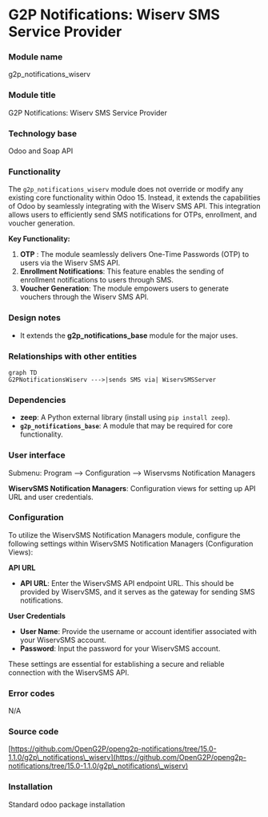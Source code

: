 # G2P Notifications: Wiserv SMS Service Provider

### Module name

g2p\_notifications\_wiserv

### Module title

G2P Notifications: Wiserv SMS Service Provider

### Technology base

Odoo and Soap API

### Functionality

The `g2p_notifications_wiserv` module does not override or modify any existing core functionality within Odoo 15. Instead, it extends the capabilities of Odoo by seamlessly integrating with the Wiserv SMS API. This integration allows users to efficiently send SMS notifications for OTPs, enrollment, and voucher generation.

**Key Functionality:**

1. **OTP** : The module seamlessly delivers One-Time Passwords (OTP) to users via the Wiserv SMS API.
2. **Enrollment Notifications**: This feature enables the sending of enrollment notifications to users through SMS.
3. **Voucher Generation**: The module empowers users to generate vouchers through the Wiserv SMS API.

### Design notes

* It extends the **g2p\_notifications\_base** module for the major uses.

### Relationships with other entities

```mermaid
graph TD
G2PNotificationsWiserv --->|sends SMS via| WiservSMSServer
```

### Dependencies

* **zeep**: A Python external library (install using `pip install zeep`).
* **`g2p_notifications_base`**: A module that may be required for core functionality.

### User interface

Submenu: Program --> Configuration --> Wiservsms Notification Managers

**WiservSMS Notification Managers**: Configuration views for setting up API URL and user credentials.

### Configuration

To utilize the WiservSMS Notification Managers module, configure the following settings within WiservSMS Notification Managers (Configuration Views):

**API URL**

* **API URL**: Enter the WiservSMS API endpoint URL. This should be provided by WiservSMS, and it serves as the gateway for sending SMS notifications.

**User Credentials**

* **User Name**: Provide the username or account identifier associated with your WiservSMS account.
* **Password**: Input the password for your WiservSMS account.

These settings are essential for establishing a secure and reliable connection with the WiservSMS API.

### Error codes

&#x20;   N/A

### Source code

[https://github.com/OpenG2P/openg2p-notifications/tree/15.0-1.1.0/g2p\_notifications\_wiserv](https://github.com/OpenG2P/openg2p-notifications/tree/15.0-1.1.0/g2p\_notifications\_wiserv)

### Installation

Standard odoo package installation
